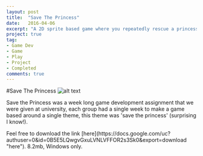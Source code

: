 ```yaml
---
layout: post
title:  "Save The Princess"
date:   2016-04-06
excerpt: "A 2D sprite based game where you repeatedly rescue a princess while avoiding falling rocks, swords, lutes and cows."
project: true
tag:
- Game Dev 
- Game
- Play
- Project
- Completed
comments: true
---
```

#Save The Princess
![alt text](http://i.imgur.com/NzeGjfA.png "Prototype")
<p>Save the Princess was a week long game development assignment that we were given at university, each group had a single week to make a game based around a single theme, this theme was 'save the princess' (surprising I know!).</p>
<p>Feel free to download the link [here](https://docs.google.com/uc?authuser=0&id=0B5E5LQwgvGxuLVNLVFFOR2s3Sk0&export=download "here"). 8.2mb, Windows only.</p>
